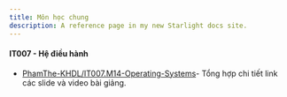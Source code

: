 ```yaml
---
title: Môn học chung
description: A reference page in my new Starlight docs site.
---
```



#### IT007 - Hệ điều hành

- [PhamThe-KHDL/IT007.M14-Operating-Systems](https://github.com/PhamThe-KHDL/IT007.M14-Operating-Systems)- Tổng hợp chi tiết link các slide và video bài giảng.

